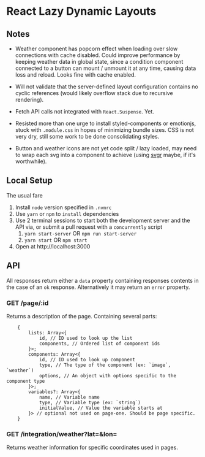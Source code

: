 # React Lazy Dynamic Layouts

## Notes

-   Weather component has popcorn effect when loading over slow connections with
    cache disabled. Could improve performance by keeping weather data in global
    state, since a condition component connected to a button can mount / unmount
    it at any time, causing data loss and reload. Looks fine with cache enabled.

-   Will not validate that the server-defined layout configuration contains no
    cyclic references (would likely overflow stack due to recursive rendering).

-   Fetch API calls not integrated with `React.Suspense`. Yet.

-   Resisted more than one urge to install styled-components or emotionjs, stuck
    with `.module.css` in hopes of minimizing bundle sizes. CSS is not very dry,
    still some work to be done consolidating styles.

-   Button and weather icons are not yet code split / lazy loaded, may need to
    wrap each svg into a component to achieve (using
    [svgr](https://github.com/gregberge/svgr) maybe, if it's worthwhile).

## Local Setup

The usual fare

1. Install `node` version specified in `.nvmrc`
1. Use `yarn` or `npm` to `install` dependencies
1. Use 2 terminal sessions to start both the development server and the API via,
   or submit a pull request with a `concurrently` script
    1. `yarn start-server` OR `npm run start-server`
    1. `yarn start` OR `npm start`
1. Open at http://localhost:3000

## API

All responses return either a `data` property containing responses contents in the case of an `ok` response. Alternatively it may return an `error` property.

### GET /page/:id

Returns a description of the page. Containing several parts:

```
    {
        lists: Array<{
            id, // ID used to look up the list
            components, // Ordered list of component ids
        }>;
        components: Array<{
            id, // ID used to look up component
            type, // The type of the component (ex: `image`, `weather`)
            options, // An object with options specific to the component type
        }>;
        variables?: Array<{
            name, // Variable name
            type, // Variable type (ex: `string`)
            initialValue, // Value the variable starts at
        }> // optional not used on page-one. Should be page specific.
    }
```

### GET /integration/weather?lat=<lat>&lon=<lon>

Returns weather information for specific coordinates used in pages.
